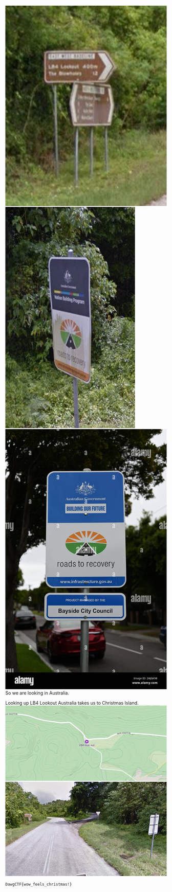 ![](Images/Pasted%20image%2020250419175425.png)
![](Images/Pasted%20image%2020250419175436.png)
![](Images/Pasted%20image%2020250419175442.png)
So we are looking in Australia.

Looking up LB4 Lookout Australia takes us to Christmas Island.
![](Images/Pasted%20image%2020250419182342.png)
![](Images/Pasted%20image%2020250419182355.png)
```
DawgCTF{wow_feels_christmas!}
```
